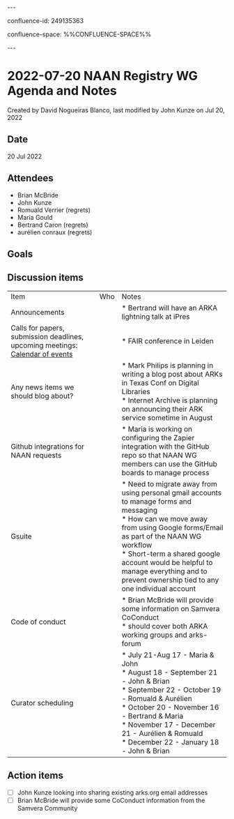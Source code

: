 \---

confluence-id: 249135363

confluence-space: %%CONFLUENCE-SPACE%%

\---

2022-07-20 NAAN Registry WG Agenda and Notes
============================================

Created by David Nogueiras Blanco, last modified by John Kunze on Jul 20, 2022

Date
----

20 Jul 2022

Attendees
---------

*   Brian McBride
*   John Kunze 
*   Romuald Verrier (regrets)
*   Maria Gould 
*   Bertrand Caron (regrets)
*   aurélien conraux (regrets)

Goals
-----

Discussion items
----------------

|     |     |     |
| --- | --- | --- |
| Item | Who | Notes |
| Announcements |     | *   Bertrand will have an ARKA lightning talk at iPres |
| Calls for papers, submission deadlines, upcoming meetings: [Calendar of events](Calendar-of-events_208341505.html) |     | *   FAIR conference in Leiden |
| Any news items we should blog about? |     | *   Mark Philips is planning in writing a blog post about ARKs in Texas Conf on Digital Libraries<br>*   Internet Archive is planning on announcing their ARK service sometime in August |
| Github integrations for NAAN requests |     | *   Maria is working on configuring the Zapier integration with the GitHub repo so that NAAN WG members can use the GitHub boards to manage process |
| Gsuite |     | *   Need to migrate away from using personal gmail accounts to manage forms and messaging<br>*   How can we move away from using Google forms/Email as part of the NAAN WG workflow <br>*   Short-term a shared google account would be helpful to manage everything and to prevent ownership tied to any one individual account |
| Code of conduct |     | *   Brian McBride will provide some information on Samvera CoConduct<br>*   should cover both ARKA working groups and arks-forum |
| Curator scheduling |     | *   July 21-Aug 17 - Maria & John<br>*   August 18 - September 21 - John & Brian<br>*   September 22 - October 19 - Romuald & Aurélien<br>*   October 20 - November 16 - Bertrand & Maria<br>*   November 17 - December 21 - Aurélien & Romuald<br>*   December 22 - January 18 - John & Brian |

Action items
------------

- [ ] John Kunze looking into sharing existing arks.org email addresses
- [ ] Brian McBride will provide some CoConduct information from the Samvera Community